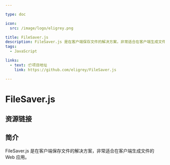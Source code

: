 ```yaml
---

type: doc

icon:
  src: /image/logo/eligrey.png

title: FileSaver.js
description: FileSaver.js 是在客户端保存文件的解决方案，非常适合在客户端生成文件的 Web 应用。
tags:
  - JavaScript

links:
  - text: 📦项目地址
    link: https://github.com/eligrey/FileSaver.js

---
```


<ShowLogo />

# FileSaver.js

<ShowTags />

<ShowBreadcrumb />

## 资源链接

<ShowLinks />

## 简介

FileSaver.js 是在客户端保存文件的解决方案，非常适合在客户端生成文件的 Web 应用。
